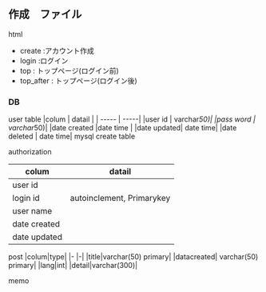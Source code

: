 ## 作成　ファイル

html

- create :アカウント作成
- login :ログイン
- top : トップページ(ログイン前)
- top_after : トップページ(ログイン後)

### DB

user table
|colum | datail |
| ----- | -----|
|user id | varchar*50)|
|pass word | varchar*50)|
|date created |date time |
|date updated| date time|
|date deleted | date time|
mysql
create table

authorization

| colum        | datail                    |
| ------------ | ------------------------- |
| user id      |                           |
| login id     | autoinclement, Primarykey |
| user name    |                           |     
| date created |                           |
| date updated |                           |

post
|colum|type|
|- |-|
|title|varchar(50) primary|
|datacreated| varchar(50) primary|
|lang|int|
|detail|varchar(300)|

memo
